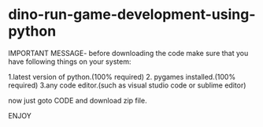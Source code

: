 # dino-run-game-development-using-python
IMPORTANT MESSAGE- before downloading the code make sure that you have following things on your system:

1.latest version of python.(100% required)
2. pygames installed.(100% required) 
3.any code editor.(such as visual studio code or sublime editor)

now just goto CODE and download zip file.

ENJOY
